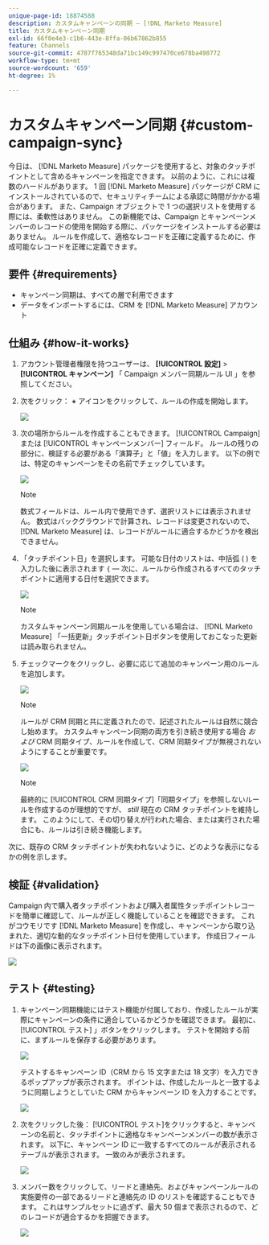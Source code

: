 ```yaml
---
unique-page-id: 18874588
description: カスタムキャンペーンの同期 — [!DNL Marketo Measure]
title: カスタムキャンペーン同期
exl-id: 66f0e4e3-c1b6-443e-8ffa-06b67862b855
feature: Channels
source-git-commit: 4787f765348da71bc149c997470ce678ba498772
workflow-type: tm+mt
source-wordcount: '659'
ht-degree: 1%

---
```


# カスタムキャンペーン同期 {#custom-campaign-sync}

今日は、 [!DNL Marketo Measure] パッケージを使用すると、対象のタッチポイントとして含めるキャンペーンを指定できます。 以前のように、これには複数のハードルがあります。 1 回 [!DNL Marketo Measure] パッケージが CRM にインストールされているので、セキュリティチームによる承認に時間がかかる場合があります。 また、Campaign オブジェクトで 1 つの選択リストを使用する際には、柔軟性はありません。 この新機能では、Campaign とキャンペーンメンバーのレコードの使用を開始する際に、パッケージをインストールする必要はありません。 ルールを作成して、適格なレコードを正確に定義するために、作成可能なレコードを正確に定義できます。

## 要件 {#requirements}

* キャンペーン同期は、すべての層で利用できます
* データをインポートするには、CRM を [!DNL Marketo Measure] アカウント

## 仕組み {#how-it-works}

1. アカウント管理者権限を持つユーザーは、 **[!UICONTROL 設定]** > **[!UICONTROL キャンペーン]** 「 Campaign メンバー同期ルール UI 」を参照してください。
1. 次をクリック： **+** アイコンをクリックして、ルールの作成を開始します。

   ![](assets/1-1.png)

1. 次の場所からルールを作成することもできます。 [!UICONTROL Campaign] または [!UICONTROL キャンペーンメンバー] フィールド。 ルールの残りの部分に、検証する必要がある「演算子」と「値」を入力します。 以下の例では、特定のキャンペーンをその名前でチェックしています。

   ![](assets/2-1.png)

   >[!NOTE]
   >
   >数式フィールドは、ルール内で使用できず、選択リストには表示されません。 数式はバックグラウンドで計算され、レコードは変更されないので、 [!DNL Marketo Measure] は、レコードがルールに適合するかどうかを検出できません。

1. 「タッチポイント日」を選択します。 可能な日付のリストは、中括弧 ( ) を入力した後に表示されます `{`  — 次に、ルールから作成されるすべてのタッチポイントに適用する日付を選択できます。

   ![](assets/3-1.png)

   >[!NOTE]
   >
   >カスタムキャンペーン同期ルールを使用している場合は、 [!DNL Marketo Measure] 「一括更新」タッチポイント日ボタンを使用しておこなった更新は読み取られません。

1. チェックマークをクリックし、必要に応じて追加のキャンペーン用のルールを追加します。

   ![](assets/4-1.png)

   >[!NOTE]
   >
   >ルールが CRM 同期と共に定義されたので、記述されたルールは自然に競合し始めます。 カスタムキャンペーン同期の両方を引き続き使用する場合 _および_ CRM 同期タイプ、ルールを作成して、CRM 同期タイプが無視されないようにすることが重要です。

   ![](assets/5-1.png)

   >[!NOTE]
   >
   >最終的に [!UICONTROL CRM 同期タイプ]「同期タイプ」を参照しないルールを作成するのが理想的ですが、 _still_ 現在の CRM タッチポイントを維持します。 このようにして、その切り替えが行われた場合、または実行された場合にも、ルールは引き続き機能します。

次に、既存の CRM タッチポイントが失われないように、どのような表示になるかの例を示します。

## 検証 {#validation}

Campaign 内で購入者タッチポイントおよび購入者属性タッチポイントレコードを簡単に確認して、ルールが正しく機能していることを確認できます。 これがコウモリです [!DNL Marketo Measure] を作成し、キャンペーンから取り込まれた、適切な動的なタッチポイント日付を使用しています。 作成日フィールドは下の画像に表示されます。

![](assets/6-1.png)

## テスト {#testing}

1. キャンペーン同期機能にはテスト機能が付属しており、作成したルールが実際にキャンペーンの条件に適合しているかどうかを確認できます。 最初に、 [!UICONTROL テスト] 」ボタンをクリックします。 テストを開始する前に、まずルールを保存する必要があります。

   ![](assets/7-1.png)

   テストするキャンペーン ID（CRM から 15 文字または 18 文字）を入力できるポップアップが表示されます。 ポイントは、作成したルールと一致するように同期しようとしていた CRM からキャンペーン ID を入力することです。

   ![](assets/8-1.png)

1. 次をクリックした後： [!UICONTROL テスト]をクリックすると、キャンペーンの名前と、タッチポイントに適格なキャンペーンメンバーの数が表示されます。 以下に、キャンペーン ID に一致するすべてのルールが表示されるテーブルが表示されます。 一致のみが表示されます。

   ![](assets/9.png)

1. メンバー数をクリックして、リードと連絡先、およびキャンペーンルールの実施要件の一部であるリードと連絡先の ID のリストを確認することもできます。 これはサンプルセットに過ぎず、最大 50 個まで表示されるので、どのレコードが適合するかを把握できます。

   ![](assets/10.png)
